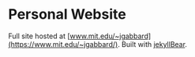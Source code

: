 # Personal Website
Full site hosted at [www.mit.edu/~jgabbard](https://www.mit.edu/~jgabbard/). Built with [jekyllBear](https://knhash.in/jekyllBear).